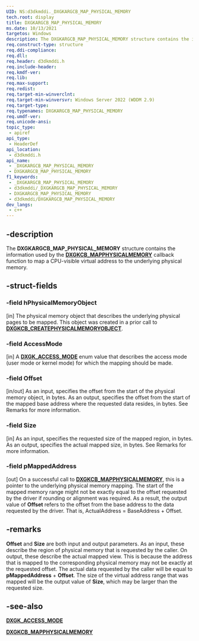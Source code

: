 ```yaml
---
UID: NS:d3dkmddi._DXGKARGCB_MAP_PHYSICAL_MEMORY
tech.root: display
title: DXGKARGCB_MAP_PHYSICAL_MEMORY
ms.date: 10/13/2021
targetos: Windows
description: The DXGKARGCB_MAP_PHYSICAL_MEMORY structure contains the information used by the DxgkCbMapPhysicalMemory callback function to map CPU-visible virtual addresses to the underlying physical memory.
req.construct-type: structure
req.ddi-compliance: 
req.dll: 
req.header: d3dkmddi.h
req.include-header: 
req.kmdf-ver: 
req.lib: 
req.max-support: 
req.redist: 
req.target-min-winverclnt: 
req.target-min-winversvr: Windows Server 2022 (WDDM 2.9)
req.target-type: 
req.typenames: DXGKARGCB_MAP_PHYSICAL_MEMORY
req.umdf-ver: 
req.unicode-ansi: 
topic_type:
 - apiref
api_type:
 - HeaderDef
api_location:
 - d3dkmddi.h
api_name:
 - _DXGKARGCB_MAP_PHYSICAL_MEMORY
 - DXGKARGCB_MAP_PHYSICAL_MEMORY
f1_keywords:
 - _DXGKARGCB_MAP_PHYSICAL_MEMORY
 - d3dkmddi/_DXGKARGCB_MAP_PHYSICAL_MEMORY
 - DXGKARGCB_MAP_PHYSICAL_MEMORY
 - d3dkmddi/DXGKARGCB_MAP_PHYSICAL_MEMORY
dev_langs:
 - c++
---
```


## -description

The **DXGKARGCB_MAP_PHYSICAL_MEMORY** structure contains the information used by the [**DXGKCB_MAPPHYSICALMEMORY**](nc-d3dkmddi-dxgkcb_mapphysicalmemory.md) callback function to map a CPU-visible virtual address to the underlying physical memory.

## -struct-fields

### -field hPhysicalMemoryObject

[in] The physical memory object that describes the underlying physical pages to be mapped. This object was created in a prior call to [**DXGKCB_CREATEPHYSICALMEMORYOBJECT**](nc-d3dkmddi-dxgkcb_createphysicalmemoryobject.md).

### -field AccessMode

[in] A [**DXGK_ACCESS_MODE**](ne-d3dkmddi-dxgk_access_mode.md) enum value that describes the access mode (user mode or kernel mode) for which the mapping should be made.

### -field Offset

[in/out] As an input, specifies the offset from the start of the physical memory object, in bytes. As an output, specifies the offset from the start of the mapped base address where the requested data resides, in bytes. See Remarks for more information.

### -field Size

[in] As an input, specifies the requested size of the mapped region, in bytes. As an output, specifies the actual mapped size, in bytes. See Remarks for more information.

### -field pMappedAddress

[out] On a successful call to [**DXGKCB_MAPPHYSICALMEMORY**](nc-d3dkmddi-dxgkcb_mapphysicalmemory.md), this is a pointer to the underlying physical memory mapping. The start of the mapped memory range might not be exactly equal to the offset requested by the driver if rounding or alignment was required. As a result, the output value of **Offset** refers to the offset from the base address to the data requested by the driver. That is, ActualAddress = BaseAddress + Offset.

## -remarks

**Offset** and **Size** are both input and output parameters. As an input, these describe the region of physical memory that is requested by the caller. On output, these describe the actual mapped view. This is because the address that is mapped to the corresponding physical memory may not be exactly at the requested offset. The actual data requested by the caller will be equal to **pMappedAddress** + **Offset**. The size of the virtual address range that was mapped will be the output value of **Size**, which may be larger than the requested size.

## -see-also

[**DXGK_ACCESS_MODE**](ne-d3dkmddi-dxgk_access_mode.md)

[**DXGKCB_MAPPHYSICALMEMORY**](nc-d3dkmddi-dxgkcb_mapphysicalmemory.md)

